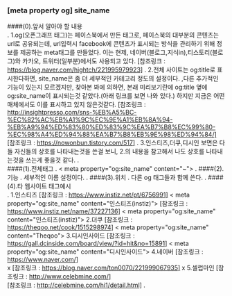 ### [meta property og] site_name

####(0).앞서 알아야 할 내용  
.
    1.og(오픈그래프 태그)는 페이스북에서 만든 태그로, 페이스북의 대부분의 콘텐츠는 url로 공유되는데, url입력시 facebook에 콘텐츠가 표시되는 방식을 관리하기
        위해 정보를 제공하는 meta태그를 만들었다. 이는 현제, 네이버(블로그,지식in),티스토리(블로그)와 카카오, 트위터(일부분)에서도 사용되고 있다.
        [참조링크 : https://blog.naver.com/hightch/221995979923]
.
    2.전체 사이트는 og:title로 표시한다하면, site_name은 좀 더 세부적인 카테고리 정도의 설정이다. ,다른 추가적인 기능이 있는지 모르겠지만, 찾아본 봐에 의하면,
        본래 미리보기란에 og:title 옆에 og:site_name이 표시되는것 같았다.(아래 링크를 보면 나와 있다.) 하지만 지금은 어떤 매체에서도 이를 표시하고 있지 않은것같다.
        [참조링크 : http://insightpresso.com/sns-%EB%A5%BC-%EC%82%AC%EB%A1%9C%EC%9E%A1%EB%8A%94-%EB%A9%94%ED%83%80%ED%83%9C%EA%B7%B8%EC%99%80-%EC%98%A4%ED%94%88%EA%B7%B8%EB%9E%98%ED%94%84/]   
        [참조링크 : https://nowonbun.tistory.com/517]
.
    3.인스티즈,더쿠,디시인 보면은 다들 자신들의 상호를 나타내는것을 쓴걸 보니, 2.의 내용을 참고해서 나도 상호를 나타내는것을 쓰는게 좋을것 같다.
.    
####(1).전체태그
.
    < meta property="og:site_name" content="~">
.
####(2).기능
.
    세부적인 이름 설정이다.
.
####(3).위치
.
    다른 og 태그들과 함께 쓴다.
.
####(4).타 웹사이트 태그예시    
. 
        1.인스티즈
            [참조링크 : https://www.instiz.net/pt/6756991]
                < meta property="og:site_name" content="인스티즈(instiz)">
            [참조링크 : https://www.instiz.net/name/37227136]
                < meta property="og:site_name" content="인스티즈(instiz)">
        2.더쿠
            [참조링크 : https://theqoo.net/cook/1515298974]
                < meta property="og:site_name" content="Theqoo">
        3.디시인사이드
            [참조링크 : https://gall.dcinside.com/board/view/?id=hit&no=15891]
                < meta property="og:site_name" content="디시인사이드">
        4.네이버
            [참조링크 : https://www.naver.com/]   
                x
            [참조링크 : https://blog.naver.com/ton0070/221999067935]
                x
        5.셀럽마인
            [참조링크 : http://www.celebmine.com/]   
            [참조링크 : http://celebmine.com/hi1/detail.html]
.